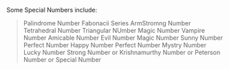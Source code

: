Some Special Numbers include:

> Palindrome Number
> Fabonacii Series
> ArmStromng Number
> Tetrahedral Number
> Triangular NUmber
> Magic Number
> Vampire Number
> Amicable Number
> Evil Number
> Magic Number
> Sunny Number
> Perfect Number
> Happy Number
> Perfect Number
> Mystry Number
> Lucky Number
> Strong Number or Krishnamurthy Number or Peterson Number or Special Number
